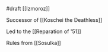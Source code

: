 #draft 
[[Izmoroz]]

Successor of [[Koschei the Deathless]]

Led to the [[Reparation of '51]]

Rules from [[Sosulka]]

